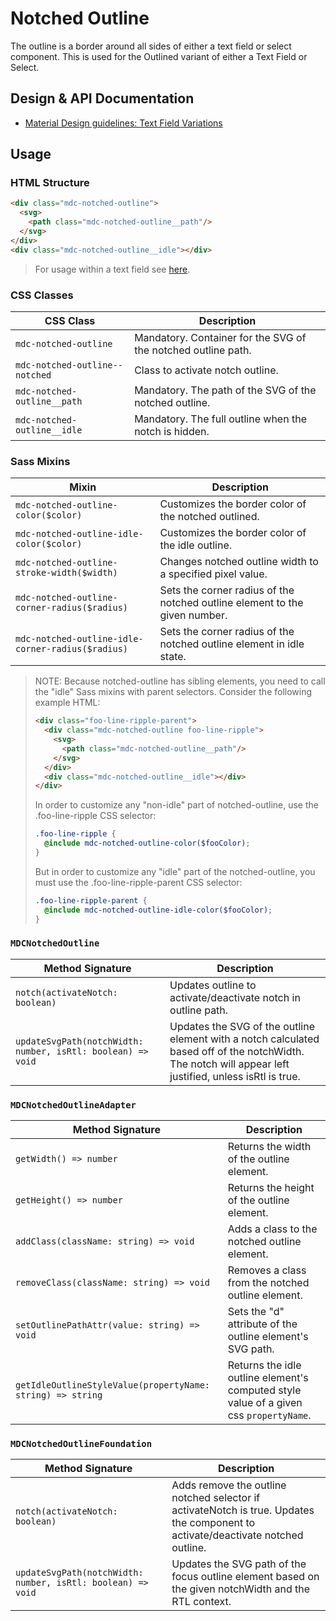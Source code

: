<!--docs:
title: "Notched Outline"
layout: detail
section: components
excerpt: "The notched outline is a border around either a text field or select element"
iconId: text_field
path: /catalog/input-controls/notched-outline
-->

# Notched Outline

The outline is a border around all sides of either a text field or select component. This is used for the Outlined variant of either a Text Field or Select.

## Design & API Documentation

<ul class="icon-list">
  <li class="icon-list-item icon-list-item--spec">
    <a href="https://material.io/guidelines/components/text-fields.html#text-fields-field-variations">Material Design guidelines: Text Field Variations</a>
  </li>
</ul>

## Usage

### HTML Structure

```html
<div class="mdc-notched-outline">
  <svg>
    <path class="mdc-notched-outline__path"/>
  </svg>
</div>
<div class="mdc-notched-outline__idle"></div>
```

> For usage within a text field see [here](../mdc-textfield/README.md#outlined/).

### CSS Classes

CSS Class | Description
--- | ---
`mdc-notched-outline` | Mandatory. Container for the SVG of the notched outline path.
`mdc-notched-outline--notched` | Class to activate notch outline.
`mdc-notched-outline__path` | Mandatory. The path of the SVG of the notched outline.
`mdc-notched-outline__idle` | Mandatory. The full outline when the notch is hidden.

### Sass Mixins

Mixin | Description
--- | ---
`mdc-notched-outline-color($color)` | Customizes the border color of the notched outlined.
`mdc-notched-outline-idle-color($color)` | Customizes the border color of the idle outline.
`mdc-notched-outline-stroke-width($width)` | Changes notched outline width to a specified pixel value.
`mdc-notched-outline-corner-radius($radius)` | Sets the corner radius of the notched outline element to the given number.
`mdc-notched-outline-idle-corner-radius($radius)` | Sets the corner radius of the notched outline element in idle state.
> NOTE:
> Because notched-outline has sibling elements, you need to call the "idle" Sass mixins with parent selectors.
> Consider the following example HTML:
>
> ```html
> <div class="foo-line-ripple-parent">
>   <div class="mdc-notched-outline foo-line-ripple">
>     <svg>
>       <path class="mdc-notched-outline__path"/>
>     </svg>
>   </div>
>   <div class="mdc-notched-outline__idle"></div>
> </div>
> ```
> In order to customize any "non-idle" part of notched-outline, use the .foo-line-ripple CSS selector:
> ```scss
> .foo-line-ripple {
>   @include mdc-notched-outline-color($fooColor);
> }
> ```
> But in order to customize any "idle" part of the notched-outline, you must use the .foo-line-ripple-parent CSS selector:
> ```scss
> .foo-line-ripple-parent {
>   @include mdc-notched-outline-idle-color($fooColor);
> }
> ```

### `MDCNotchedOutline`

Method Signature | Description
--- | ---
`notch(activateNotch: boolean)` | Updates outline to activate/deactivate notch in outline path.
`updateSvgPath(notchWidth: number, isRtl: boolean) => void` | Updates the SVG of the outline element with a notch calculated based off of the notchWidth. The notch will appear left justified, unless isRtl is true.

### `MDCNotchedOutlineAdapter`

Method Signature | Description
--- | ---
`getWidth() => number` | Returns the width of the outline element.
`getHeight() => number` | Returns the height of the outline element.
`addClass(className: string) => void` | Adds a class to the notched outline element.
`removeClass(className: string) => void` | Removes a class from the notched outline element.
`setOutlinePathAttr(value: string) => void` | Sets the "d" attribute of the outline element's SVG path.
`getIdleOutlineStyleValue(propertyName: string) => string` | Returns the idle outline element's computed style value of a given css `propertyName`.

### `MDCNotchedOutlineFoundation`

Method Signature | Description
--- | ---
`notch(activateNotch: boolean)` | Adds remove the outline notched selector if activateNotch is true. Updates the component to activate/deactivate notched outline.
`updateSvgPath(notchWidth: number, isRtl: boolean) => void` | Updates the SVG path of the focus outline element based on the given notchWidth and the RTL context.

